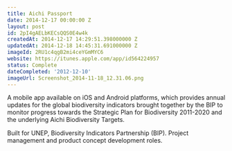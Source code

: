 ```yaml
---
title: Aichi Passport
date: 2014-12-17 00:00:00 Z
layout: post
id: 2pI4gAELbKECsQQS0E4w4k
createdAt: 2014-12-17 14:29:51.398000000 Z
updatedAt: 2014-12-18 14:45:31.691000000 Z
imageId: 2RU1c4qgB2mi4ceYGmMYC6
website: https://itunes.apple.com/app/id564224957
status: Complete
dateCompleted: '2012-12-10'
imageUrl: Screenshot_2014-11-18_12.31.06.png
---
```


A mobile app available on iOS and Android platforms, which provides annual updates for the global biodiversity indicators brought together by the BIP to monitor progress towards the Strategic Plan for Biodiversity 2011-2020 and the underlying Aichi Biodiversity Targets.

Built for UNEP, Biodiversity Indicators Partnership (BIP). Project management and product concept development roles.